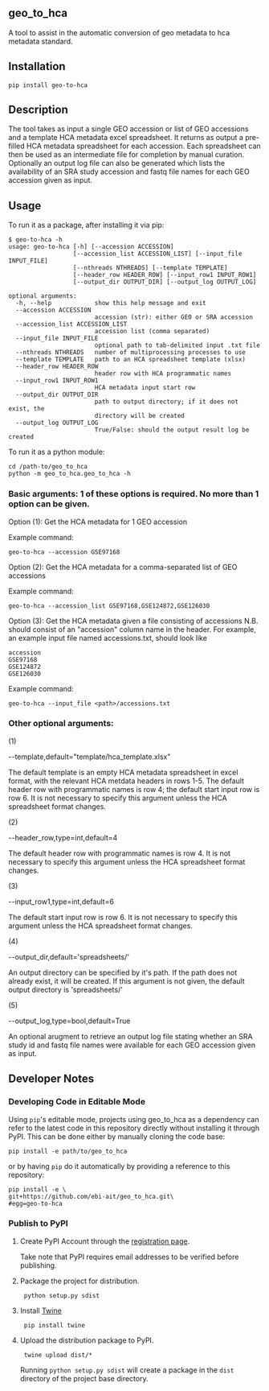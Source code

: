 ## geo_to_hca
A tool to assist in the automatic conversion of geo metadata to hca metadata standard.

## Installation

    pip install geo-to-hca
    
## Description
The tool takes as input a single GEO accession or list of GEO accessions and a template HCA metadata excel spreadsheet. It returns as output a pre-filled HCA metadata spreadsheet for each accession. Each spreadsheet can then be used as an intermediate file for completion by manual curation. Optionally an output log file can also be generated which lists the availability of an SRA study accession and fastq file names for each GEO accession given as input.

## Usage

To run it as a package, after installing it via pip:


```shell script
$ geo-to-hca -h                                                            
usage: geo-to-hca [-h] [--accession ACCESSION]
                  [--accession_list ACCESSION_LIST] [--input_file INPUT_FILE]
                  [--nthreads NTHREADS] [--template TEMPLATE]
                  [--header_row HEADER_ROW] [--input_row1 INPUT_ROW1]
                  [--output_dir OUTPUT_DIR] [--output_log OUTPUT_LOG]

optional arguments:
  -h, --help            show this help message and exit
  --accession ACCESSION
                        accession (str): either GEO or SRA accession
  --accession_list ACCESSION_LIST
                        accession list (comma separated)
  --input_file INPUT_FILE
                        optional path to tab-delimited input .txt file
  --nthreads NTHREADS   number of multiprocessing processes to use
  --template TEMPLATE   path to an HCA spreadsheet template (xlsx)
  --header_row HEADER_ROW
                        header row with HCA programmatic names
  --input_row1 INPUT_ROW1
                        HCA metadata input start row
  --output_dir OUTPUT_DIR
                        path to output directory; if it does not exist, the
                        directory will be created
  --output_log OUTPUT_LOG
                        True/False: should the output result log be created
```

To run it as a python module:

```shell script 
cd /path-to/geo_to_hca
python -m geo_to_hca.geo_to_hca -h
```

### Basic arguments: 1 of these options is required. No more than 1 option can be given.

Option (1): Get the HCA metadata for 1 GEO accession

Example command:

`geo-to-hca --accession GSE97168`

Option (2): Get the HCA metadata for a comma-separated list of GEO accessions

Example command:

`geo-to-hca --accession_list GSE97168,GSE124872,GSE126030`

Option (3): Get the HCA metadata given a file consisting of accessions N.B. should consist of an "accession" column name in the header. For example, an example input file named accessions.txt, should look like

```
accession
GSE97168
GSE124872
GSE126030
```

Example command:

`geo-to-hca --input_file <path>/accessions.txt`

### Other optional arguments:

(1)

--template,default="template/hca_template.xlsx"

The default template is an empty HCA metadata spreadsheet in excel format, with the relevant HCA metdata headers in rows 1-5. The default header row with programmatic names is row 4; the default start input row is row 6.
It is not necessary to specify this argument unless the HCA spreadsheet format changes.

(2)

--header_row,type=int,default=4

The default header row with programmatic names is row 4. It is not necessary to specify this argument unless the HCA spreadsheet format changes.

(3)

--input_row1,type=int,default=6

The default start input row is row 6.
It is not necessary to specify this argument unless the HCA spreadsheet format changes.

(4)

--output_dir,default='spreadsheets/'

An output directory can be specified by it's path. If the path does not already exist, it will be created. If this argument
is not given, the default output directory is 'spreadsheets/'

(5)

--output_log,type=bool,default=True

An optional arugment to retrieve an output log file stating whether an SRA study id and fastq file names were available for each GEO accession given as input.


## Developer Notes

### Developing Code in Editable Mode

Using `pip`'s editable mode, projects using geo_to_hca as a dependency can refer to the latest code in this repository 
directly without installing it through PyPI. This can be done either by manually cloning the code
base:

    pip install -e path/to/geo_to_hca

or by having `pip` do it automatically by providing a reference to this repository:

    pip install -e \
    git+https://github.com/ebi-ait/geo_to_hca.git\
    #egg=geo-to-hca
    
    
### Publish to PyPI

1. Create PyPI Account through the [registration page](https://pypi.org/account/register/).
    
   Take note that PyPI requires email addresses to be verified before publishing.

2. Package the project for distribution.
 
        python setup.py sdist
    
3. Install [Twine](https://pypi.org/project/twine/)

        pip install twine        
    
4. Upload the distribution package to PyPI. 

        twine upload dist/*
        
    Running `python setup.py sdist` will create a package in the `dist` directory of the project
    base directory. 
    


